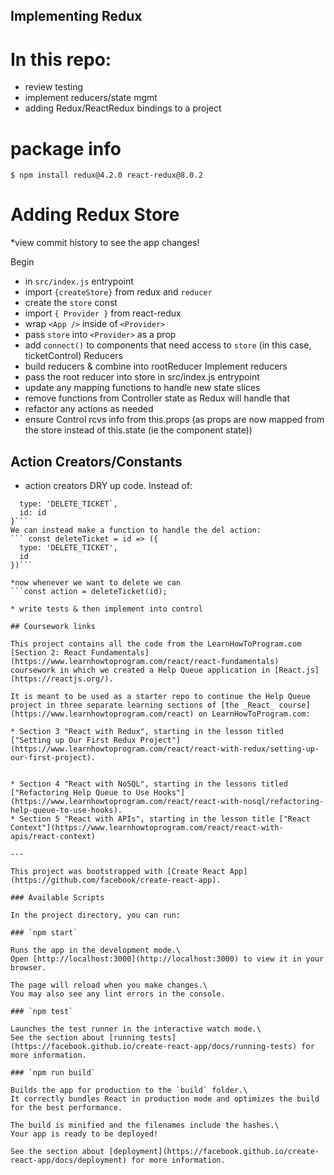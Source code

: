 ## Implementing Redux

# In this repo:
  * review testing
  * implement reducers/state mgmt
  * adding Redux/ReactRedux bindings to a project

# package info

`$ npm install redux@4.2.0 react-redux@8.0.2`

# Adding Redux Store 
*view commit history to see the app changes!

  Begin
  * in `src/index.js` entrypoint
  * import `{createStore}` from redux and `reducer`
  * create the `store` const
  * import `{ Provider }` from react-redux
  * wrap `<App />` inside of `<Provider>`
  * pass `store` into `<Provider>` as a prop
  * add `connect()` to components that need access to `store` (in this case, ticketControl)
  Reducers
  * build reducers & combine into rootReducer
  Implement reducers
  * pass the root reducer into store in src/index.js entrypoint
  * update any mapping functions to handle new state slices
  * remove functions from Controller state as Redux will handle that
  * refactor any actions as needed
  * ensure Control rcvs info from this.props (as props are now mapped from the store instead of this.state (ie the component state))

## Action Creators/Constants
  * action creators DRY up code. Instead of:
  ```const action = {
    type: 'DELETE_TICKET`,
    id: id
  }```
  We can instead make a function to handle the del action:
  ``` const deleteTicket = id => ({
    type: 'DELETE_TICKET',
    id
  })```

  *now whenever we want to delete we can 
  ```const action = deleteTicket(id);

  * write tests & then implement into control

## Coursework links

This project contains all the code from the LearnHowToProgram.com [Section 2: React Fundamentals](https://www.learnhowtoprogram.com/react/react-fundamentals) coursework in which we created a Help Queue application in [React.js](https://reactjs.org/). 

It is meant to be used as a starter repo to continue the Help Queue project in three separate learning sections of [the _React_ course](https://www.learnhowtoprogram.com/react) on LearnHowToProgram.com: 

* Section 3 "React with Redux", starting in the lesson titled ["Setting up Our First Redux Project"](https://www.learnhowtoprogram.com/react/react-with-redux/setting-up-our-first-project). 


* Section 4 "React with NoSQL", starting in the lessons titled ["Refactoring Help Queue to Use Hooks"](https://www.learnhowtoprogram.com/react/react-with-nosql/refactoring-help-queue-to-use-hooks).
* Section 5 "React with APIs", starting in the lesson title ["React Context"](https://www.learnhowtoprogram.com/react/react-with-apis/react-context)

---

This project was bootstrapped with [Create React App](https://github.com/facebook/create-react-app).

### Available Scripts

In the project directory, you can run:

### `npm start`

Runs the app in the development mode.\
Open [http://localhost:3000](http://localhost:3000) to view it in your browser.

The page will reload when you make changes.\
You may also see any lint errors in the console.

### `npm test`

Launches the test runner in the interactive watch mode.\
See the section about [running tests](https://facebook.github.io/create-react-app/docs/running-tests) for more information.

### `npm run build`

Builds the app for production to the `build` folder.\
It correctly bundles React in production mode and optimizes the build for the best performance.

The build is minified and the filenames include the hashes.\
Your app is ready to be deployed!

See the section about [deployment](https://facebook.github.io/create-react-app/docs/deployment) for more information.
